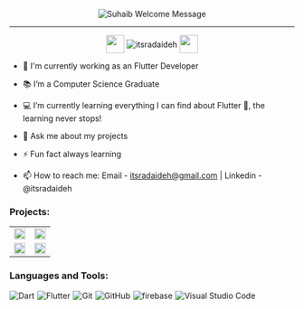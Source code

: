 <p align="center">
  <img alt="Suhaib Welcome Message"
	src="https://readme-typing-svg.herokuapp.com?size=30&background=45E5FF00&center=true&lines=%F0%9F%91%8B+Hi+There!+I'm+Suhaib+."> <hr />
</p>

<p align="center">
  <a href = "mailto: itsradaideh@gmail.com"><img align="center" src="https://img.icons8.com/color/48/secured-letter--v1.png" width="32"/></a>
  <img src="https://komarev.com/ghpvc/?username=itsradaideh&label=Profile%20views&color=0e75b6&style=flat" alt="itsradaideh" align="center"/> 
  <a href="https://www.linkedin.com/in/itsradaideh/"><img align="center" src="https://img.icons8.com/color/48/linkedin.png" width="32"/></a>  
</p>


- 🔭 I'm currently working as an Flutter Developer
  
  
- 📚 I’m a Computer Science Graduate

- 💻 I’m currently learning everything I can find about Flutter 💙, the learning never stops!
  
<!-- - 🤔 I’m looking forward to being part of an innovation that people would love to use instead of have to use -->
  
- 💬 Ask me about my projects

- ⚡ Fun fact always learning
  
- 📫 How to reach me: Email - itsradaideh@gmail.com | Linkedin - @itsradaideh



### Projects:

<table style="border-collapse: collapse; width: 100%;">
  <tr>
    <td style="border: none; width: 50%;">
      <a href="https://github.com/itsradaideh/CreditCardMaster" target="_blank">
        <img src="https://github-readme-stats.vercel.app/api/pin/?username=itsradaideh&repo=CreditCardMaster&theme=dracula" style="width: 100%;">
      </a>
    </td>
    <td style="border: none; width: 50%;">
      <a href="https://github.com/itsradaideh/UserProfile" target="_blank">
        <img src="https://github-readme-stats.vercel.app/api/pin/?username=itsradaideh&repo=UserProfile&theme=dracula" style="width: 100%;">
      </a>
    </td>
  </tr>
  <tr>
    <td style="border: none; width: 50%;">
      <a href="https://github.com/itsradaideh/ReviewsAndRatings" target="_blank">
        <img src="https://github-readme-stats.vercel.app/api/pin/?username=itsradaideh&repo=ReviewsAndRatings&theme=dracula" style="width: 100%;">
      </a>
    </td>
    <td style="border: none; width: 50%;">
      <a href="https://github.com/itsradaideh/Toku_App" target="_blank">
        <img src="https://github-readme-stats.vercel.app/api/pin/?username=itsradaideh&repo=Toku_App&theme=dracula" style="width: 100%;">
      </a>
    </td>
  </tr>
</table>



### Languages and Tools:

<div style="display: flex; flex-wrap: wrap;">
  <!-- Dart -->
  <img src="https://img.shields.io/badge/dart-%230175C2.svg?style=for-the-badge&logo=dart&logoColor=white" alt="Dart" style="margin-right: 5px;"/>
  <!-- Flutter -->
  <img src="https://img.shields.io/badge/Flutter-%2302569B.svg?style=for-the-badge&logo=Flutter&logoColor=white" alt="Flutter" style="margin-right: 5px;"/>
  <!-- Git -->
  <img src="https://img.shields.io/badge/git-%23F05033.svg?style=for-the-badge&logo=git&logoColor=white" alt="Git" style="margin-right: 5px;"/>
  <!-- GitHub -->
  <img src="https://img.shields.io/badge/github-%23121011.svg?style=for-the-badge&logo=github&logoColor=white" alt="GitHub" style="margin-right: 5px;"/>
  <!-- firebase -->
  <img src="https://img.shields.io/badge/firebase-%23039BE5.svg?style=for-the-badge&logo=firebase" alt="firebase" style="margin-right: 5px;"/>
  <!-- Visual Studio Code -->
  <img src="https://img.shields.io/badge/Visual%20Studio%20Code-0078d7.svg?style=for-the-badge&logo=visual-studio-code&logoColor=white" alt="Visual Studio Code" style="margin-right: 5px;"/>
  <!-- iOS -->
  <!-- <img src="https://img.shields.io/badge/iOS-000000?style=for-the-badge&logo=apple&logoColor=white" alt="iOS" style="margin-right: 5px;"/> -->
 
</div>
